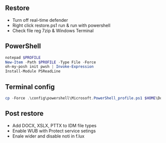 ## Restore
- Turn off real-time defender
- Right click restore.ps1 run & run with powershell
- Check file reg 7zip & Windows Terminal


## PowerShell
```powershell
notepad $PROFILE
New-Item -Path $PROFILE -Type File -Force
oh-my-posh init pwsh | Invoke-Expression
Install-Module PSReadLine
```

## Terminal config
```powershell
cp -Force .\config\powershell\Microsoft.PowerShell_profile.ps1 $HOME\Documents\PowerShell\
```

## Post restore
- Add DOCX, XSLX, PTTX to IDM file types
- Enable WUB with Protect service setings
- Enale wider and disable noti in f.lux
